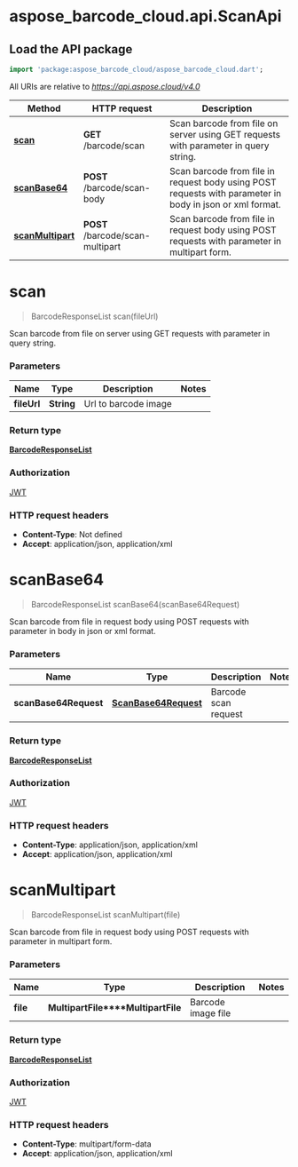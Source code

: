 # aspose_barcode_cloud.api.ScanApi

## Load the API package
```dart
import 'package:aspose_barcode_cloud/aspose_barcode_cloud.dart';
```

All URIs are relative to *https://api.aspose.cloud/v4.0*

Method | HTTP request | Description
------ | ------------ | -----------
[**scan**](ScanApi.md#scan) | **GET** /barcode/scan | Scan barcode from file on server using GET requests with parameter in query string.
[**scanBase64**](ScanApi.md#scanBase64) | **POST** /barcode/scan-body | Scan barcode from file in request body using POST requests with parameter in body in json or xml format.
[**scanMultipart**](ScanApi.md#scanMultipart) | **POST** /barcode/scan-multipart | Scan barcode from file in request body using POST requests with parameter in multipart form.


# **scan**
> BarcodeResponseList scan(fileUrl)

Scan barcode from file on server using GET requests with parameter in query string.

### Parameters

Name | Type | Description  | Notes
---- | ---- | ------------ | -----
 **fileUrl** | **String**| Url to barcode image | 

### Return type

[**BarcodeResponseList**](BarcodeResponseList.md)

### Authorization

[JWT](../README.md#JWT)

### HTTP request headers

 - **Content-Type**: Not defined
 - **Accept**: application/json, application/xml


# **scanBase64**
> BarcodeResponseList scanBase64(scanBase64Request)

Scan barcode from file in request body using POST requests with parameter in body in json or xml format.

### Parameters

Name | Type | Description  | Notes
---- | ---- | ------------ | -----
 **scanBase64Request** | [**ScanBase64Request**](ScanBase64Request.md)| Barcode scan request | 

### Return type

[**BarcodeResponseList**](BarcodeResponseList.md)

### Authorization

[JWT](../README.md#JWT)

### HTTP request headers

 - **Content-Type**: application/json, application/xml
 - **Accept**: application/json, application/xml


# **scanMultipart**
> BarcodeResponseList scanMultipart(file)

Scan barcode from file in request body using POST requests with parameter in multipart form.

### Parameters

Name | Type | Description  | Notes
---- | ---- | ------------ | -----
 **file** | **MultipartFile****MultipartFile**| Barcode image file | 

### Return type

[**BarcodeResponseList**](BarcodeResponseList.md)

### Authorization

[JWT](../README.md#JWT)

### HTTP request headers

 - **Content-Type**: multipart/form-data
 - **Accept**: application/json, application/xml


